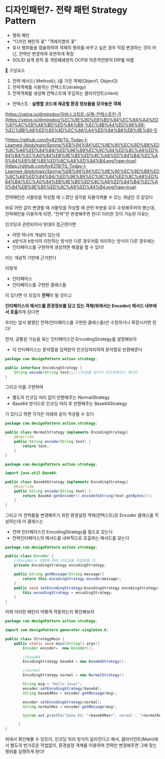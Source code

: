 # 디자인패턴7- 전략 패턴 Strategy Pattern

- 행위 패턴
- "디자인 패턴의 꽃" "객체지향의 꽃"
- 유사 행위들을 캡슐화하여 객체의 행위를 바꾸고 싶은 경우 직접 변경하는 것이 아닌,  전략만 변경하여 유연하게 확장
- SOLID 설계 원칙 중 개방폐쇄원칙 OCP와 의존역전원칙 DIP를 따름

🌟 구성요소 

1. 전략 메서드( Method(); )를 가진 객체(Object1, Object2)
2. 전략객체를 사용하는 컨텍스트(strategy)
3. 전략객체를 생성해 컨텍스트에 주입하는 클라이언트(client)
- 컨텍스트 : **실행할 코드에 제공할 환경 정보들을 모아놓은 객체**

[https://velog.io/@minidoo/자바스크립트-실행-컨텍스트란-1](https://velog.io/@minidoo/%EC%9E%90%EB%B0%94%EC%8A%A4%ED%81%AC%EB%A6%BD%ED%8A%B8-%EC%8B%A4%ED%96%89-%EC%BB%A8%ED%85%8D%EC%8A%A4%ED%8A%B8%EB%9E%80-1)

![https://github.com/hy6219/TIL-Today-I-Learned-/blob/main/Spring/%EB%94%94%EC%9E%90%EC%9D%B8%ED%8C%A8%ED%84%B4/%ED%96%89%EC%9C%84%ED%8C%A8%ED%84%B4/%EC%A0%84%EB%9E%B5%ED%8C%A8%ED%84%B4/%EC%A0%84%EB%9E%B5%ED%8C%A8%ED%84%B4.png?raw=true](https://github.com/hy6219/TIL-Today-I-Learned-/blob/main/Spring/%EB%94%94%EC%9E%90%EC%9D%B8%ED%8C%A8%ED%84%B4/%ED%96%89%EC%9C%84%ED%8C%A8%ED%84%B4/%EC%A0%84%EB%9E%B5%ED%8C%A8%ED%84%B4/%EC%A0%84%EB%9E%B5%ED%8C%A8%ED%84%B4.png?raw=true)

전략패턴은 서블릿을 작성할 때 느꼈던 생각을 되돌이켜볼 수 있는 개념인 것 같았다

바로 어떤 값이 변경될 때 서블릿을 작성할 때 관련 부분을 모두 수정해주어야 했는데, 전략패턴을 이용하게 되면, "전략"만 변경해주면 된다! 이러한 것이 가능한 이유는 

인코딩과 관련되어서 빗대어 접근한다면

- 어떤 하나의 개념이 있는데
- a방식과 b방식의 리턴하는 방식만 다른 경우처럼 처리하는 방식이 다른 경우에는
- 인터페이스를 구현하여 생성하면 해결을 할 수 있다!

라는 개념적 기반에 근거한다

이렇게 

- 인터페이스
- 인터페이스를 구현한 클래스들

이 있다면 이 모임이 **전략**이 될 것이고

**인터페이스의 메서드를 환경정보를 담고 있는 객체(위에서는 Encoder) 메서드 내부에서 호출**하게 된다면

우리는 앞서 말했던 전략(인터페이스를 구현한 클래스들)만 수정하거나 확장시키면 된다!

먼저, 공통된 기능을 묶는 인터페이스인 EncodingStrategy를 설정해보자

- 이 인터페이스는 문자열을 입력받아 인코딩처리하여 문자열로 반환해준다

```java
package com.designPattern.action.strategy;

public interface EncodingStrategy {
    String encode(String text);//스트링을 받아서 인코딩해주는 메서드
}
```

그리고 이를 구현하여

- 별도의 인코딩 처리 없이 반환해주는 NormalStrategy
- Base64 방식으로 인코딩 처리 후 반환해주는 Base64Strategy

가 있다고 하면 각각은 아래와 같이 작성될 수 있다

```java
package com.designPattern.action.strategy;

public class NormalStrategy implements EncodingStrategy{
    @Override
    public String encode(String text) {
        return text;
    }
}
```

```java
package com.designPattern.action.strategy;

import java.util.Base64;

public class Base64Strategy implements EncodingStrategy{
    @Override
    public String encode(String text) {
        return Base64.getEncoder().encodeToString(text.getBytes());
    }
}
```

그리고 이 전략들을 변경해주기 위한 환경설정 객체(컨텍스트)로 Encoder 클래스를 작성하는데 이 클래스는

- 전략 인터페이스인 EncodingStrategy를 필드로 갖는다
- 전략인터페이스의 메서드를 내부적으로 호출하는 메서드를 갖는다

```java
package com.designPattern.action.strategy;

public class Encoder {
    //Encoder는 상황에 따라 인코딩을 주입받을 것
    private EncodingStrategy encodingStrategy;

    public String getMessage(String message){
        return this.encodingStrategy.encode(message);
    }
    public void setEncodingStrategy(EncodingStrategy encodingStrategy) {
        this.encodingStrategy = encodingStrategy;
    }
}
```

이제 이러한 패턴이 어떻게 작동하는지 확인해보자

```java
package com.designPattern.action.strategy;

import com.designPattern.generator.singleton.A;

public class StrategyMain {
    public static void main(String[] args){
        Encoder encoder=  new Encoder();

        //base64
        EncodingStrategy base64 = new Base64Strategy();

        //normal
        EncodingStrategy normal = new NormalStrategy()

        String msg = "Hello Java!";
        encoder.setEncodingStrategy(base64);
        String base64Res = encoder.getMessage(msg);

        encoder.setEncodingStrategy(normal);
        String normalRes = encoder.getMessage(msg);

        System.out.println("base 64: "+base64Res+", normal : "+normalRes);//base 64: SGVsbG8gSmF2YSE=, normal : Hello Java!

      }
}
```

위에서 확인해볼 수 있듯이, 인코딩 처리 방식이 달라진다고 해서, 클라이언트(Main)에서 별도의 번거로운 작업없이, 환경설정 객체를 이용하여 전략만 변경해주면 그에 맞는 행위를 실행하게 된다!
